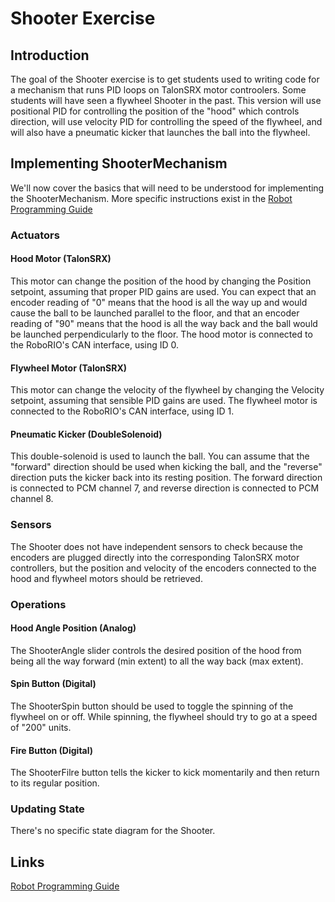 # Shooter Exercise

## Introduction
The goal of the Shooter exercise is to get students used to writing code for a mechanism that runs PID loops on TalonSRX motor controolers.  Some students will have seen a flywheel Shooter in the past.  This version will use positional PID for controlling the position of the "hood" which controls direction, will use velocity PID for controlling the speed of the flywheel, and will also have a pneumatic kicker that launches the ball into the flywheel.

## Implementing ShooterMechanism
We'll now cover the basics that will need to be understood for implementing the ShooterMechanism.  More specific instructions exist in the [Robot Programming Guide](#/Robot%20Programming%20Guide.md)

### Actuators
#### Hood Motor (TalonSRX)
This motor can change the position of the hood by changing the Position setpoint, assuming that proper PID gains are used.  You can expect that an encoder reading of "0" means that the hood is all the way up and would cause the ball to be launched parallel to the floor, and that an encoder reading of "90" means that the hood is all the way back and the ball would be launched perpendicularly to the floor.  The hood motor is connected to the RoboRIO's CAN interface, using ID 0.

#### Flywheel Motor (TalonSRX)
This motor can change the velocity of the flywheel by changing the Velocity setpoint, assuming that sensible PID gains are used.  The flywheel motor is connected to the RoboRIO's CAN interface, using ID 1.

#### Pneumatic Kicker (DoubleSolenoid)
This double-solenoid is used to launch the ball.  You can assume that the "forward" direction should be used when kicking the ball, and the "reverse" direction puts the kicker back into its resting position.  The forward direction is connected to PCM channel 7, and reverse direction is connected to PCM channel 8.

### Sensors
The Shooter does not have independent sensors to check because the encoders are plugged directly into the corresponding TalonSRX motor controllers, but the position and velocity of the encoders connected to the hood and flywheel motors should be retrieved.

### Operations
#### Hood Angle Position (Analog)
The ShooterAngle slider controls the desired position of the hood from being all the way forward (min extent) to all the way back (max extent).

#### Spin Button (Digital)
The ShooterSpin button should be used to toggle the spinning of the flywheel on or off.  While spinning, the flywheel should try to go at a speed of "200" units.

#### Fire Button (Digital)
The ShooterFilre button tells the kicker to kick momentarily and then return to its regular position.

### Updating State
There's no specific state diagram for the Shooter.

## Links
[Robot Programming Guide](/Robot%20Programming%20Guide.md)
